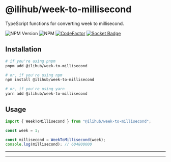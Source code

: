 # @ilihub/week-to-millisecond

TypeScript functions for converting week to millisecond.

![NPM Version](https://img.shields.io/npm/v/%40ilihub%2Fweek-to-millisecond?color=33cd56&logo=npm)
![NPM](https://img.shields.io/npm/l/%40ilihub%2Fweek-to-millisecond)
[![CodeFactor](https://www.codefactor.io/repository/github/ilihub/npm/badge)](https://www.codefactor.io/repository/github/ilihub/npm)
[![Socket Badge](https://socket.dev/api/badge/npm/package/@ilihub/week-to-millisecond)](https://socket.dev/npm/package/@ilihub/week-to-millisecond)

## Installation

```bash
# if you're using pnpm
pnpm add @ilihub/week-to-millisecond

# or, if you're using npm
npm install @ilihub/week-to-millisecond

# or, if you're using yarn
yarn add @ilihub/week-to-millisecond
```

## Usage

```javascript
import { WeekToMillisecond } from "@ilihub/week-to-millisecond";

const week = 1;

const millisecond = WeekToMillisecond(week);
console.log(millisecond); // 604800000
```

---

<!-- sponsors_and_backers_section_start -->

<!-- sponsors_and_backers_section_end -->

---
